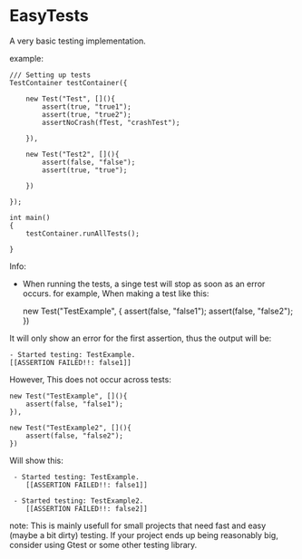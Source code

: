 # EasyTests
A very basic testing implementation.

example:

    
    /// Setting up tests
    TestContainer testContainer({

        new Test("Test", [](){
            assert(true, "true1");
            assert(true, "true2");
            assertNoCrash(fTest, "crashTest");

        }),

        new Test("Test2", [](){
            assert(false, "false");
            assert(true, "true");

        })

    });

    int main()
    {
        testContainer.runAllTests();

    }

Info:
- When running the tests, a singe test will stop as soon as an error occurs.
for example,
When making a test like this:
        
    new Test("TestExample", [](){
        assert(false, "false1");
        assert(false, "false2");
    })
    
It will only show an error for the first assertion, thus the output will be:

    - Started testing: TestExample.
	[[ASSERTION FAILED!!: false1]]
    
However, This does not occur across tests:

    new Test("TestExample", [](){
        assert(false, "false1");
    }),
    
    new Test("TestExample2", [](){
        assert(false, "false2");
    })

Will show this:

     - Started testing: TestExample.
        [[ASSERTION FAILED!!: false1]]

     - Started testing: TestExample2.
        [[ASSERTION FAILED!!: false2]]




note: This is mainly usefull for small projects that need fast and easy (maybe a bit dirty) testing.
    If your project ends up being reasonably big, consider using Gtest or some other testing library.
